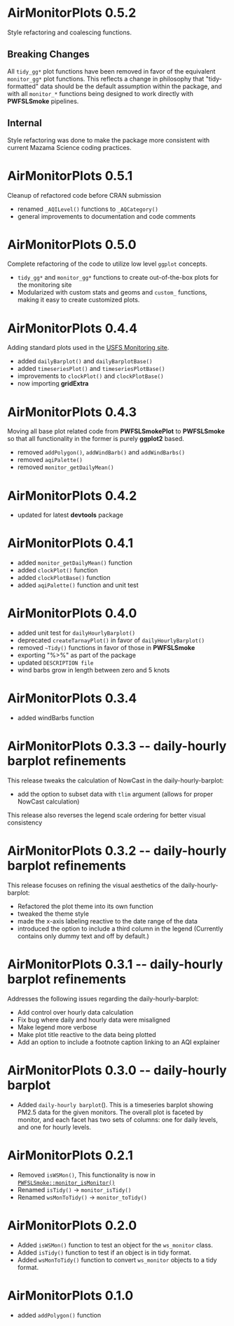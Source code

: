 # AirMonitorPlots 0.5.2

Style refactoring and coalescing functions.

## Breaking Changes

All `tidy_gg*` plot functions have been removed in favor of the equivalent
`monitor_gg*` plot functions. This reflects a change in philosophy that
"tidy-formatted" data should be the default assumption within the package, and
with all `monitor_*` functions being designed to work directly with
**PWFSLSmoke** pipelines.

## Internal

Style refactoring was done to make the package more consistent with current
Mazama Science coding practices.


# AirMonitorPlots 0.5.1

Cleanup of refactored code before CRAN submission

 * renamed `_AQILevel()` functions to `_AQCategory()`
 * general improvements to documentation and code comments


# AirMonitorPlots 0.5.0

Complete refactoring of the code to utilize low level `ggplot` concepts.

  * `tidy_gg*` and `monitor_gg*` functions to create out-of-the-box plots for
    the monitoring site
  * Modularized with custom stats and geoms and `custom_` functions, making it
    easy to create customized plots.


# AirMonitorPlots 0.4.4

Adding standard plots used in the
[USFS Monitoring site](https://tools.airfire.org/monitoring/v4).

 * added `dailyBarplot()` and `dailyBarplotBase()`
 * added `timeseriesPlot()` and `timeseriesPlotBase()`
 * improvements to `clockPlot()` and `clockPlotBase()`
 * now importing **gridExtra**


# AirMonitorPlots 0.4.3

Moving all base plot related code from **PWFSLSmokePlot** to **PWFSLSmoke** so
that all functionality in the former is purely **ggplot2** based.

 * removed `addPolygon()`, `addWindBarb()` and `addWindBarbs()`
 * removed `aqiPalette()`
 * removed `monitor_getDailyMean()`


# AirMonitorPlots 0.4.2

 * updated for latest **devtools** package


# AirMonitorPlots 0.4.1

 * added `monitor_getDailyMean()` function
 * added `clockPlot()` function
 * added `clockPlotBase()` function
 * added `aqiPalette()` function and unit test


# AirMonitorPlots 0.4.0

 * added unit test for `dailyHourlyBarplot()`
 * deprecated `createTarnayPlot()` in favor of `dailyHourlyBarplot()`
 * removed `~Tidy()` functions in favor of those in **PWFSLSmoke**
 * exporting "%>%" as part of the package
 * updated `DESCRIPTION file`
 * wind barbs grow in length between zero and 5 knots


# AirMonitorPlots 0.3.4

 * added windBarbs function


# AirMonitorPlots 0.3.3 -- daily-hourly barplot refinements

This release tweaks the calculation of NowCast in the daily-hourly-barplot:

 * add the option to subset data with `tlim` argument (allows for proper NowCast
   calculation)

This release also reverses the legend scale ordering for better visual
consistency


# AirMonitorPlots 0.3.2 -- daily-hourly barplot refinements

This release focuses on refining the visual aesthetics of the
daily-hourly-barplot:

 * Refactored the plot theme into its own function
 * tweaked the theme style
 * made the x-axis labeling reactive to the date range of the data
 * introduced the option to include a third column in the legend
   (Currently contains only dummy text and off by default.)


# AirMonitorPlots 0.3.1 -- daily-hourly barplot refinements

Addresses the following issues regarding the daily-hourly-barplot:

 *  Add control over hourly data calculation
 *  Fix bug where daily and hourly data were misaligned
 *  Make legend more verbose
 *  Make plot title reactive to the data being plotted
 *  Add an option to include a footnote caption linking to an AQI explainer


# AirMonitorPlots 0.3.0 -- daily-hourly barplot

 * Added `daily-hourly barplot`(). This is  a
timeseries barplot showing PM2.5 data for the given monitors. The overall plot
is faceted by monitor, and each facet has two sets of columns: one for daily
levels, and one for hourly levels.


# AirMonitorPlots 0.2.1

 * Removed `isWSMon()`, This functionality is now in [`PWFSLSmoke::monitor_isMonitor()`](https://github.com/MazamaScience/PWFSLSmoke/blob/master/R/monitor_isMonitor.R)
 * Renamed `isTidy()` -> `monitor_isTidy()`
 * Renamed `wsMonToTidy()` -> `monitor_toTidy()`


# AirMonitorPlots 0.2.0

 * Added `isWSMon()` function to test an object for the `ws_monitor` class.
 * Added `isTidy()` function to test if an object is in tidy format.
 * Added `wsMonToTidy()` function to convert `ws_monitor` objects to a tidy
   format.


# AirMonitorPlots 0.1.0

 * added `addPolygon()` function

